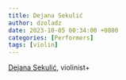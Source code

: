 ```yaml
---
title: Dejana Sekulić
author: dzoladz
date: 2023-10-05 00:34:00 +0800
categories: [Performers]
tags: [violin]
---
```


[Dejana Sekulić](https://dejanasekulic.com/), violinist+
